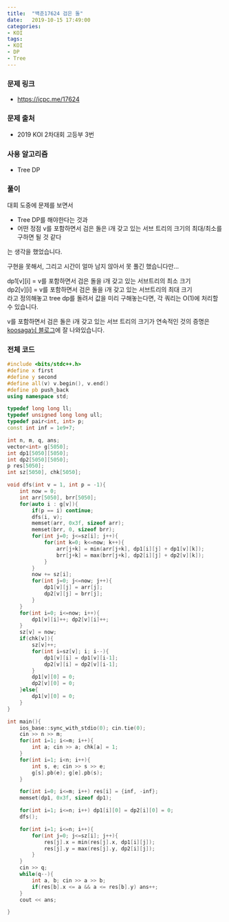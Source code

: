 ```yaml
---
title:  "백준17624 검은 돌"
date:   2019-10-15 17:49:00
categories:
- KOI
tags:
- KOI
- DP
- Tree
---
```


### 문제 링크
* https://icpc.me/17624

### 문제 출처
* 2019 KOI 2차대회 고등부 3번

### 사용 알고리즘
* Tree DP

### 풀이
대회 도중에 문제를 보면서

* Tree DP를 해야한다는 것과
* 어떤 정점 v를 포함하면서 검은 돌은 i개 갖고 있는 서브 트리의 크기의 최대/최소를 구하면 될 것 같다

는 생각을 했었습니다.

구현을 못해서, 그리고 시간이 얼마 남지 않아서 못 풀긴 했습니다만...

dp1[v][i] = v를 포함하면서 검은 돌을 i개 갖고 있는 서브트리의 최소 크기<br>
dp2[v][i] = v를 포함하면서 검은 돌을 i개 갖고 있는 서브트리의 최대 크기<bR>
라고 정의해놓고 tree dp를 돌려서 값을 미리 구해놓는다면, 각 쿼리는 O(1)에 처리할 수 있습니다.

v를 포함하면서 검은 돌은 i개 갖고 있는 서브 트리의 크기가 연속적인 것의 증명은 [koosaga님 블로그](https://koosaga.com/235)에 잘 나와있습니다.

### 전체 코드
```cpp
#include <bits/stdc++.h>
#define x first
#define y second
#define all(v) v.begin(), v.end()
#define pb push_back
using namespace std;

typedef long long ll;
typedef unsigned long long ull;
typedef pair<int, int> p;
const int inf = 1e9+7;

int n, m, q, ans;
vector<int> g[5050];
int dp1[5050][5050];
int dp2[5050][5050];
p res[5050];
int sz[5050], chk[5050];

void dfs(int v = 1, int p = -1){
    int now = 0;
    int arr[5050], brr[5050];
    for(auto i : g[v]){
        if(p == i) continue;
        dfs(i, v);
        memset(arr, 0x3f, sizeof arr);
        memset(brr, 0, sizeof brr);
        for(int j=0; j<=sz[i]; j++){
			for(int k=0; k<=now; k++){
				arr[j+k] = min(arr[j+k], dp1[i][j] + dp1[v][k]);
				brr[j+k] = max(brr[j+k], dp2[i][j] + dp2[v][k]);
			}
		}
		now += sz[i];
		for(int j=0; j<=now; j++){
			dp1[v][j] = arr[j];
			dp2[v][j] = brr[j];
		}
    }
	for(int i=0; i<=now; i++){
		dp1[v][i]++; dp2[v][i]++;
	}
    sz[v] = now;
	if(chk[v]){
        sz[v]++;
		for(int i=sz[v]; i; i--){
			dp1[v][i] = dp1[v][i-1];
			dp2[v][i] = dp2[v][i-1];
		}
		dp1[v][0] = 0;
		dp2[v][0] = 0;
	}else{
        dp1[v][0] = 0;
    }
}

int main(){
    ios_base::sync_with_stdio(0); cin.tie(0);
    cin >> n >> m;
    for(int i=1; i<=m; i++){
        int a; cin >> a; chk[a] = 1;
    }
    for(int i=1; i<n; i++){
        int s, e; cin >> s >> e;
        g[s].pb(e); g[e].pb(s);
    }

    for(int i=0; i<=m; i++) res[i] = {inf, -inf};
    memset(dp1, 0x3f, sizeof dp1);

    for(int i=1; i<=n; i++) dp1[i][0] = dp2[i][0] = 0;
    dfs();

    for(int i=1; i<=n; i++){
	    for(int j=0; j<=sz[i]; j++){
			res[j].x = min(res[j].x, dp1[i][j]);
			res[j].y = max(res[j].y, dp2[i][j]);
		}
	}
    cin >> q;
    while(q--){
        int a, b; cin >> a >> b;
        if(res[b].x <= a && a <= res[b].y) ans++;
    }
    cout << ans;

}
```
